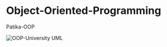 # Object-Oriented-Programming
Patika-OOP


![OOP-University UML](https://github.com/seniordoctor/Object-Oriented-Programming/assets/75563269/37093fbf-a5a7-4b96-8aca-6ac919f4cf30)
